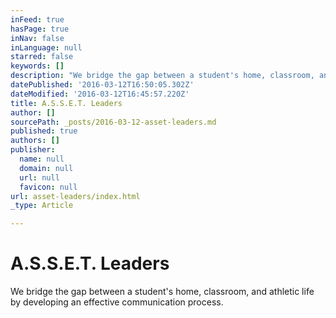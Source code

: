 ```yaml
---
inFeed: true
hasPage: true
inNav: false
inLanguage: null
starred: false
keywords: []
description: "We bridge the gap between a student's home, classroom, and athletic life by developing an effective communication process."
datePublished: '2016-03-12T16:50:05.302Z'
dateModified: '2016-03-12T16:45:57.220Z'
title: A.S.S.E.T. Leaders
author: []
sourcePath: _posts/2016-03-12-asset-leaders.md
published: true
authors: []
publisher:
  name: null
  domain: null
  url: null
  favicon: null
url: asset-leaders/index.html
_type: Article

---
```

# A.S.S.E.T. Leaders

We bridge the gap between a student's home, classroom, and athletic life by developing an effective communication process.